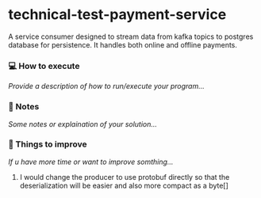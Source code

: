 # technical-test-payment-service
A service consumer designed to stream data from kafka topics to postgres database for persistence. It handles both online and offline payments. 


### :computer: How to execute

_Provide a description of how to run/execute your program..._

### :memo: Notes

_Some notes or explaination of your solution..._

### :pushpin: Things to improve

_If u have more time or want to improve somthing..._
1. I would change the producer to use protobuf directly so that the deserialization will be easier and also more compact as a byte[]